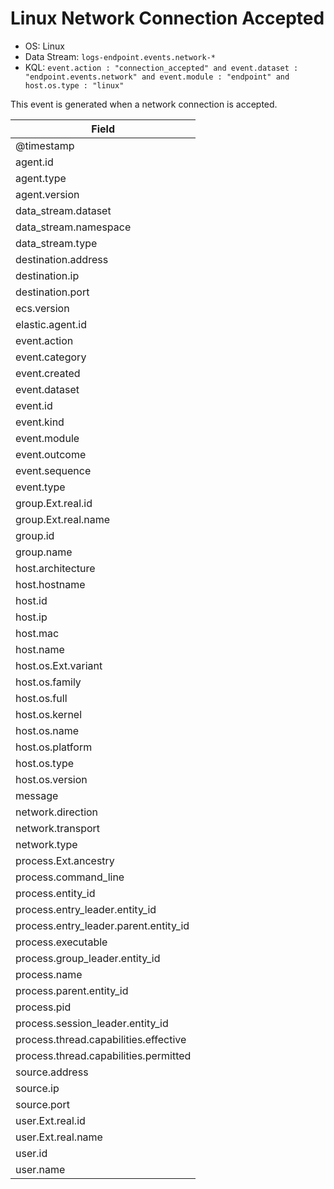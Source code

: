 # Linux Network Connection Accepted

- OS: Linux
- Data Stream: `logs-endpoint.events.network-*`
- KQL: `event.action : "connection_accepted" and event.dataset : "endpoint.events.network" and event.module : "endpoint" and host.os.type : "linux"`

This event is generated when a network connection is accepted.


| Field |
|---|
| @timestamp |
| agent.id |
| agent.type |
| agent.version |
| data_stream.dataset |
| data_stream.namespace |
| data_stream.type |
| destination.address |
| destination.ip |
| destination.port |
| ecs.version |
| elastic.agent.id |
| event.action |
| event.category |
| event.created |
| event.dataset |
| event.id |
| event.kind |
| event.module |
| event.outcome |
| event.sequence |
| event.type |
| group.Ext.real.id |
| group.Ext.real.name |
| group.id |
| group.name |
| host.architecture |
| host.hostname |
| host.id |
| host.ip |
| host.mac |
| host.name |
| host.os.Ext.variant |
| host.os.family |
| host.os.full |
| host.os.kernel |
| host.os.name |
| host.os.platform |
| host.os.type |
| host.os.version |
| message |
| network.direction |
| network.transport |
| network.type |
| process.Ext.ancestry |
| process.command_line |
| process.entity_id |
| process.entry_leader.entity_id |
| process.entry_leader.parent.entity_id |
| process.executable |
| process.group_leader.entity_id |
| process.name |
| process.parent.entity_id |
| process.pid |
| process.session_leader.entity_id |
| process.thread.capabilities.effective |
| process.thread.capabilities.permitted |
| source.address |
| source.ip |
| source.port |
| user.Ext.real.id |
| user.Ext.real.name |
| user.id |
| user.name |

